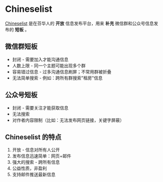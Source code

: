 # Chineselist
[Chineselist](https://groups.google.com/g/chineselist) 是在芬华人的 **开放** 信息发布平台，用来 **补充** 微信群和公众号信息发布的 **短板** 。

## 微信群短板

- 封闭 - 需要加入才能沟通信息
- 人数上限 - 同一个主题可能出现多个群
- 容易错过信息 - 过多沟通信息刷屏；不常用群被折叠
- 无法简单搜索 - 例如：跨所有群搜索"租房"信息

## 公众号短板

- 封闭 - 需要关注才能获取信息
- 无法搜索
- 对作者内容限制（比如：无法发布网页链接，关键字屏蔽）

## Chineselist 的特点

1. 开放 - 信息对所有人公开
2. 发布信息迅速简单：网页+邮件
3. 强大的搜索 - 跨所有信息
4. 公益性质，非盈利
5. 支持邮件推送最新信息
